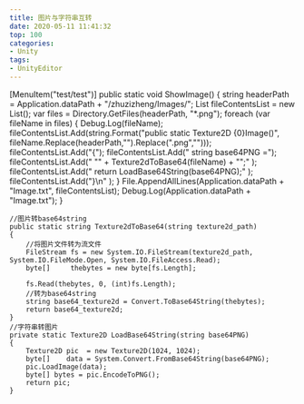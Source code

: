 ```yaml
---
title: 图片与字符串互转
date: 2020-05-11 11:41:32
top: 100
categories:
- Unity
tags:
- UnityEditor
---
```



[MenuItem("test/test")]
	public static void ShowImage()
	{
		string headerPath = Application.dataPath + "/zhuzizheng/Images/";
		List<string> fileContentsList = new List<string>();
		var files = Directory.GetFiles(headerPath, "*.png");
		foreach (var fileName in files)
		{
			Debug.Log(fileName);
			fileContentsList.Add(string.Format("public static Texture2D {0}Image()", fileName.Replace(headerPath,"").Replace(".png","")));
			fileContentsList.Add("{");
			fileContentsList.Add("    string base64PNG =");
			fileContentsList.Add("    \"" + Texture2dToBase64(fileName) + "\";" );
			fileContentsList.Add("    return LoadBase64String(base64PNG);" );
			fileContentsList.Add("}\n" );
		}
		File.AppendAllLines(Application.dataPath + "Image.txt", fileContentsList);
		Debug.Log(Application.dataPath + "Image.txt");
	}
	
	//图片转base64string
	public static string Texture2dToBase64(string texture2d_path)
	{
		//将图片文件转为流文件
		FileStream fs = new System.IO.FileStream(texture2d_path, System.IO.FileMode.Open, System.IO.FileAccess.Read);
		byte[]     thebytes = new byte[fs.Length];

		fs.Read(thebytes, 0, (int)fs.Length);
		//转为base64string
		string base64_texture2d = Convert.ToBase64String(thebytes);
		return base64_texture2d;
	}  
	//字符串转图片
	private static Texture2D LoadBase64String(string base64PNG)
	{
		Texture2D pic  = new Texture2D(1024, 1024);
		byte[]    data = System.Convert.FromBase64String(base64PNG);
		pic.LoadImage(data);
		byte[] bytes = pic.EncodeToPNG();
		return pic;
	}